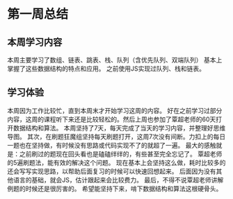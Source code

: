 # 第一周总结
## 本周学习内容
本周主要学习了数组、链表、跳表、栈、队列（含优先队列、双端队列）
基本上掌握了这些数据结构的特点和应用。
之前使用JS实现过队列、栈和链表。
## 学习体验
本周因为工作比较忙，直到本周末才开始学习这周的内容。
好在之前学习过部分内容，这周的课程听下来还是比较轻松的。然后上周也参加了覃超老师的60天打开数据结构和算法。
本周坚持了7天，每天完成了当天的学习内容，并整理好思维导图。
其次，在刷题狂魔组坚持每天刷题打开，这周7次没有间断。力扣上的每日一题也在坚持做，有时候没有思路或代码实现不了的就超了一遍。
最大的感触就是：之前刷过的题现在回头看也是磕磕绊绊的，有些甚至完全忘记了。
覃超老师的5遍刷题法，能有效的解决这个问题。
现在基本上会坚持这么做，耗时比较多的还会写写实现思路，以帮助后面复习的时候可以快速回想起来。
后面因为没有其他语言的基础，就会JS，估计跟起来会比较费力。
最后，不得不说覃超老师讲解例题的时候还是很厉害的。
希望能坚持下来，啃下数据结构和算法这根硬骨头。